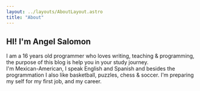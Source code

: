 ```yaml
---
layout: ../layouts/AboutLayout.astro
title: "About"
---
```


## HI! I'm Angel Salomon

I am a 16 years old programmer who loves writing, teaching & programming, the purpose of this blog is help you in your study journey.\
I'm Mexican-American, I speak English and Spanish and besides the programmation I also like basketball, puzzles, chess & soccer. I'm preparing my self for my first job, and my career.
